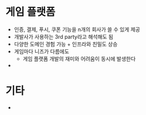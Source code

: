 # 게임 플랫폼
- 인증, 결제, 푸시, 쿠폰 기능을 n개의 회사가 쓸 수 있게 제공
- 개발사가 사용하는 3rd party라고 해석해도 됨
- 다양한 도메인 경험 가능 + 인프라와 친밀도 상승
- 게임마다 니즈가 다름에도
	- 게임 플랫폼 개발의 재미와 어려움이 동시에 발생한다
- 

# 기타
- 